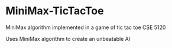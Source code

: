 # MiniMax-TicTacToe
MiniMax algorithm implemented in a game of tic tac toe CSE 5120

Uses MiniMax algorithm to create an unbeatable AI
